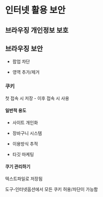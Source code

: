# 인터넷 활용 보안

## 브라우징 개인정보 보호

## 브라우징 보안

* 팝업 차단

* 영역 추가/제거

### 쿠키

첫 접속 시 저장 - 이후 접속 시 사용

#### 일반적 용도

* 사이트 개인화

* 장바구니 시스템

* 이용방식 추적

* 타깃 마케팅

#### 쿠기 관리하기

텍스트파일로 저장됨

도구-인터넷옵션에서 모든 쿠키 허용/차단이 가능함